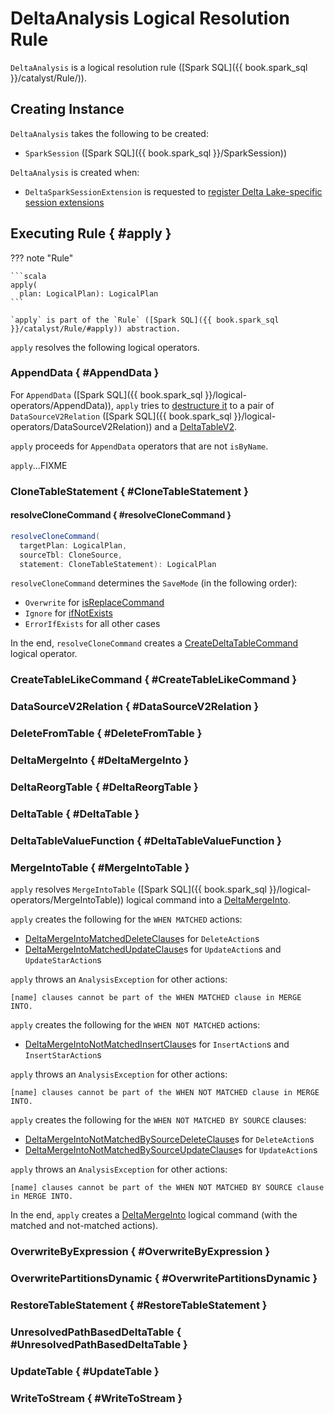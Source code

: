 # DeltaAnalysis Logical Resolution Rule

`DeltaAnalysis` is a logical resolution rule ([Spark SQL]({{ book.spark_sql }}/catalyst/Rule/)).

## Creating Instance

`DeltaAnalysis` takes the following to be created:

* <span id="session"> `SparkSession` ([Spark SQL]({{ book.spark_sql }}/SparkSession))

`DeltaAnalysis` is created when:

* `DeltaSparkSessionExtension` is requested to [register Delta Lake-specific session extensions](DeltaSparkSessionExtension.md)

## Executing Rule { #apply }

??? note "Rule"

    ```scala
    apply(
      plan: LogicalPlan): LogicalPlan
    ```

    `apply` is part of the `Rule` ([Spark SQL]({{ book.spark_sql }}/catalyst/Rule/#apply)) abstraction.

`apply` resolves the following logical operators.

### <span id="AppendDelta"> AppendData { #AppendData }

For `AppendData` ([Spark SQL]({{ book.spark_sql }}/logical-operators/AppendData)), `apply` tries to [destructure it](AppendDelta.md#unapply) to a pair of `DataSourceV2Relation` ([Spark SQL]({{ book.spark_sql }}/logical-operators/DataSourceV2Relation)) and a [DeltaTableV2](DeltaTableV2.md).

`apply` proceeds for `AppendData` operators that are not `isByName`.

`apply`...FIXME

### CloneTableStatement { #CloneTableStatement }

#### resolveCloneCommand { #resolveCloneCommand }

```scala
resolveCloneCommand(
  targetPlan: LogicalPlan,
  sourceTbl: CloneSource,
  statement: CloneTableStatement): LogicalPlan
```

`resolveCloneCommand` determines the `SaveMode` (in the following order):

* `Overwrite` for [isReplaceCommand](commands/clone/CloneTableStatement.md#isReplaceCommand)
* `Ignore` for [ifNotExists](commands/clone/CloneTableStatement.md#ifNotExists)
* `ErrorIfExists` for all other cases

In the end, `resolveCloneCommand` creates a [CreateDeltaTableCommand](commands/CreateDeltaTableCommand.md) logical operator.

### CreateTableLikeCommand { #CreateTableLikeCommand }

### DataSourceV2Relation { #DataSourceV2Relation }

### DeleteFromTable { #DeleteFromTable }

### DeltaMergeInto { #DeltaMergeInto }

### DeltaReorgTable { #DeltaReorgTable }

### DeltaTable { #DeltaTable }

### DeltaTableValueFunction { #DeltaTableValueFunction }

### MergeIntoTable { #MergeIntoTable }

`apply` resolves `MergeIntoTable` ([Spark SQL]({{ book.spark_sql }}/logical-operators/MergeIntoTable)) logical command into a [DeltaMergeInto](commands/merge/DeltaMergeInto.md).

`apply` creates the following for the `WHEN MATCHED` actions:

* [DeltaMergeIntoMatchedDeleteClause](commands/merge/DeltaMergeIntoMatchedDeleteClause.md)s for `DeleteAction`s
* [DeltaMergeIntoMatchedUpdateClause](commands/merge/DeltaMergeIntoMatchedUpdateClause.md)s for `UpdateAction`s and `UpdateStarAction`s

`apply` throws an `AnalysisException` for other actions:

```text
[name] clauses cannot be part of the WHEN MATCHED clause in MERGE INTO.
```

`apply` creates the following for the `WHEN NOT MATCHED` actions:

* [DeltaMergeIntoNotMatchedInsertClause](commands/merge/DeltaMergeIntoNotMatchedInsertClause.md)s for `InsertAction`s and `InsertStarAction`s

`apply` throws an `AnalysisException` for other actions:

```text
[name] clauses cannot be part of the WHEN NOT MATCHED clause in MERGE INTO.
```

`apply` creates the following for the `WHEN NOT MATCHED BY SOURCE` clauses:

* [DeltaMergeIntoNotMatchedBySourceDeleteClause](commands/merge/DeltaMergeIntoNotMatchedBySourceDeleteClause.md)s for `DeleteAction`s
* [DeltaMergeIntoNotMatchedBySourceUpdateClause](commands/merge/DeltaMergeIntoNotMatchedBySourceUpdateClause.md)s for `UpdateAction`s

`apply` throws an `AnalysisException` for other actions:

```text
[name] clauses cannot be part of the WHEN NOT MATCHED BY SOURCE clause in MERGE INTO.
```

In the end, `apply` creates a [DeltaMergeInto](commands/merge/DeltaMergeInto.md#apply) logical command (with the matched and not-matched actions).

### <span id="OverwriteDelta"> OverwriteByExpression { #OverwriteByExpression }

### <span id="DynamicPartitionOverwriteDelta"> OverwritePartitionsDynamic { #OverwritePartitionsDynamic }

### RestoreTableStatement { #RestoreTableStatement }

### UnresolvedPathBasedDeltaTable { #UnresolvedPathBasedDeltaTable }

### UpdateTable { #UpdateTable }

### WriteToStream { #WriteToStream }
